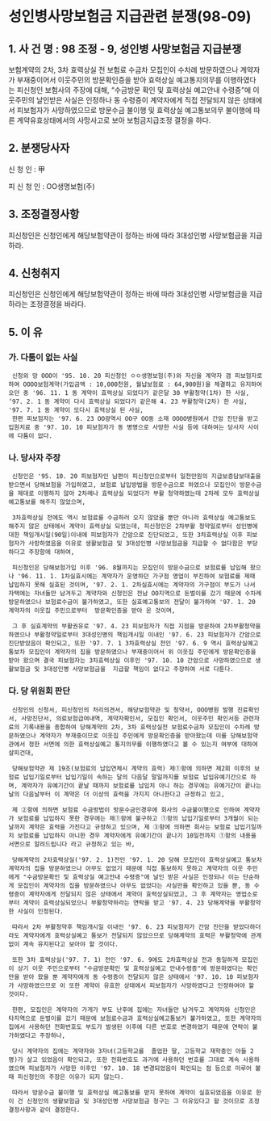 # 성인병사망보험금 지급관련 분쟁(98-09)

## 1. 사 건 명 : 98 조정 - 9, 성인병 사망보험금 지급분쟁

 보험계약의 2차, 3차 효력상실 전 보험료 수금차 모집인이 수차례 방문하였으나 계약자가 부재중이어서 이웃주민의 방문확인증을 받아 효력상실 예고통지의무를 이행하였다는 피신청인 보험사의 주장에 대해, “수금방문 확인 및 효력상실 예고안내 수령증”에 이웃주민의 날인받은 사실은 인정하나 동 수령증이 계약자에게 직접 전달되지 않은 상태에서 피보험자가 사망하였으므로 방문수금 불이행 및 효력상실 예고통보의무 불이행에 따른 계약유효상태에서의 사망사고로 보아 보험금지급조정 결정을 하다. 



## 2. 분쟁당사자
   신   청  인  :  甲

   피 신 청 인  :  OO생명보험(주)


## 3. 조정결정사항
   피신청인은 신청인에게 해당보험약관이 정하는 바에 따라 3대성인병 사망보험금을 지급하라.


## 4. 신청취지
   피신청인은 신청인에게 해당보험약관이 정하는 바에 따라 3대성인병 사망보험금을 지급하라는 조정결정을 바라다.


## 5. 이  유

###  가. 다툼이 없는 사실
     신청외 망 OOO이 '95. 10. 20 피신청인 ㅇㅇ생명보험(주)와 자신을 계약자 겸 피보험자로 하여 OOOO보험계약(가입금액 : 10,000천원, 월납보험료 : 64,900원)을 체결하고 유지하여 오던 중 '96. 11. 1 동 계약이 효력상실 되었다가 같은달 30 부활청약(1차) 한 사실, ‘97. 2. 1 동 계약이 다시 효력상실 되었다가 같은해 4. 23 부활청약(2차) 한 사실, '97. 7. 1 동 계약이 또다시 효력상실 된 사실,
     한편 피보험자는 '97. 6. 23 OO광역시 OO구 OO동 소재 OOOO병원에서 간암 진단을 받고 입원치료 중 '97. 10. 10 피보험자가 동 병명으로 사망한 사실 등에 대하여는 당사자 사이에 다툼이 없다.


### 나. 당사자 주장
     신청인은 '95. 10. 20 피보험자인 남편이 피신청인으로부터 일천만원의 지급보증담보대출을 받으면서 당해보험을 가입하였고, 보험료 납입방법을 방문수금으로 하였으나 모집인이 방문수금을 제대로 이행하지 않아 2차례나 효력상실 되었다가 부활 청약하였는데 2차례 모두 효력상실 예고통보를 해주지 않았으며,
  
     3차효력상실 전에도 역시 보험료를 수금하러 오지 않았을 뿐만 아니라 효력상실 예고통보도 해주지 않은 상태에서 계약이 효력상실 되었는데, 피신청인은 2차부활 청약일로부터 성인병에 대한 책임개시일(90일)이내에 피보험자가 간암으로 진단되었고, 또한 3차효력상실 이후 피보험자가 사망하였음을 이유로 생활보험금 및 3대성인병 사망보험금을 지급할 수 없다함은 부당하다고 주장함에 대하여,

     피신청인은 당해보험가입 이후 '96. 8월까지는 모집인이 방문수금으로 보험료를 납입해 왔으나 '96. 11. 1. 1차실효시에는 계약자가 운영하던 가구점 영업이 부진하여 보험료를 제때 납입하지 못해 실효된 것이며, '97. 2. 1. 2차실효시에는 계약자의 가구점이 부도가 나서 자택에는 자녀들만 남겨두고 계약자와 신청인은 전남 OO지역으로 돈벌이를 갔기 때문에 수차례 방문하였으나 보험료수금이 불가하였고, 또한 실효예고통보의 전달이 불가하여 '97. 1. 20  계약자의 이웃집 주민으로부터  방문확인증을 받아 온 것이며,

     그 후 실효계약의 부활권유로 '97. 4. 23 피보험자가 직접 지점을 방문하여 2차부활청약을 하였으나 부활청약일로부터 3대성인병의 책임개시일 이내인 '97. 6. 23 피보험자가 간암으로 진단받았음이 확인되고, 또한 '97. 7. 1 3차효력상실 전인 '97. 6. 9 역시 효력상실예고 통보차 모집인이 계약자의 집을 방문하였으나 부재중이어서 위 이웃집 주민에게 방문확인증을 받아 왔으며 결국 피보험자는 3차효력상실 이후인 '97. 10. 10 간암으로 사망하였으므로 생활보험금 및 3대성인병 사망보험금을  지급할 책임이 없다고 주장하여 서로 다툰다.


### 다. 당 위원회 판단
     신청인의 신청서, 피신청인의 처리의견서, 해당보험약관 및 청약서, OOO병원 발행 진료확인서, 사망진단서, 의료보험급여내역, 계약자확인서, 모집인 확인서, 이웃주민 확인서등 관련자료의 기록내용을 종합하여 당해계약의 2차, 3차 효력상실전 보험료수금차 모집인이 수차례 방문하였으나 계약자가 부재중이므로 이웃집 주민에게 방문확인증을 받아왔는데 이를 당해보험약관에서 정한 서면에 의한 효력상실예고 통지의무를 이행하였다고 볼 수 있는지 여부에 대하여 살피건대,

     당해보험약관 제 19조(보험료의 납입연체시 계약의 효력) 제①항에 의하면 제2회 이후의 보험료 납입기일로부터 납입기일이 속하는 달의 다음달 말일까지를 보험료 납입유예기간으로 하며, 계약자가 유예기간이 끝날 때까지 보험료를 납입치 아니 하는 경우에는 유예기간이 끝나는 날의 다음날부터 이 계약은 더 이상의 효력을 가지지 아니한다고 규정하고 있고,

     제 ②항에 의하면 보험료 수금방법이 방문수금인경우에 회사의 수금불이행으로 인하여 계약자가 보험료를 납입하지 못한 경우에는 제①항에 불구하고 ①항의 납입기일로부터 3개월이 되는 날까지 계약은 효력을 가진다고 규정하고 있으며, 제 ③항에 의하면 회사는 보험료 납입기일까지 보험료를 납입하지 아니한 경우 계약자에게 유예기간이 끝나기 10일전까지 ①항의 내용을 서면으로 알려드립니다 라고 규정하고 있는 바,

     당해계약의 2차효력상실('97. 2. 1)전인 '97. 1. 20 당해 모집인이 효력상실예고 통보차 계약자의 집을 방문하였으나 아무도 없었기 때문에 직접 통보하지 못하고 계약자의 이웃 주민에게 "수금방문확인 및 효력상실 예고안내 수령증"에 날인 받은 사실은 인정되나 이는 단순하게 모집인이 계약자의 집을 방문하였으나 아무도 없었다는 사실만을 확인하고 있을 뿐, 동 수령증이 계약자에게 전달되지 않은 상태에서 계약이 효력상실되었고, 그 후 계약자는 영업소로부터 계약이 효력상실되었으니 부활청약하라는 연락을 받고 '97. 4. 23 당해계약을 부활청약한 사실이 인정된다.

     따라서 2차 부활청약후 책임개시일 이내인 '97. 6. 23 피보험자가 간암 진단을 받았다하더라도 계약자에게 효력상실예고 통보가 전달되지 않았으므로 당해계약의 효력은 부활청약에 관계없이 계속 유지된다고 보아야 할 것이다.

     또한 3차 효력상실('97. 7. 1) 전인 '97. 6. 9에도 2차효력상실 전과 동일하게 모집인이 상기 이웃 주민으로부터 "수금방문확인 및 효력상실예고 안내수령증"에 방문하였다는 확인만을 받아 왔을 뿐 계약자에게 동 수령증이 전달되지 않은 상태에서 '97. 10. 10 피보험자가 사망하였으므로 이 또한 계약이 유효한 상태에서 피보험자가 사망하였다고 인정하여야 할 것이다.

     한편, 모집인은 계약자의 가게가 부도 난후에 집에는 자녀들만 남겨두고 계약자와 신청인은 타지역으로 돈벌이를 갔기 때문에 보험료수금과 효력상실예고통보가 불가하였고, 또한 계약자의 집에서 사용하던 전화번호도 부도가 발생된 이후에 다른 번호로 변경하였기 때문에 연락이 불가하였다고 주장하나,

     당시 계약자의 집에는 계약자와 3자녀(고등학교를  졸업한 딸, 고등학교 재학중인 아들 2명)가 살고 있었음이 확인되고, 또한 전화번호도 과거에 사용하던 번호를 그대로 계속 사용하였으며 피보험자가 사망한 이후인 '97. 10. 18 변경되었음이 확인되는 점 등으로 미루어 볼 때 피신청인의 주장은 이유가 되지 않는다.

     따라서 방문수금 불이행 및 효력상실 예고통보를 받지 못하여 계약이 실효되었음을 이유로 한 이 건 신청인의 생활보험금 및 3대성인병 사망보험금 청구는 그 이유있다고 할 것이므로 조정결정사항과 같이 결정한다.